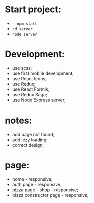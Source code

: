 # Start project:
- `- npm start`
 - `cd server`
 - `node server`

# Development:

- use scss;
- use first mobile development;
- use React Icons;
- use Redux;
- use React Formik;
- use Redux Saga;
- use Node Express server;


# notes:
- add page not found;
- add lezy loading;
- correct design;

# page:
- home - responsive;
- auth page - responsive;
- pizza page - shop - responsive;
- pizza constructor page - responsive;

